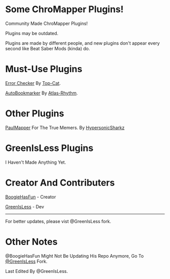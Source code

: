 
# Some ChroMapper Plugins!
Community Made ChroMapper Plugins!

Plugins may be outdated.

Plugins are made by different people, and new plugins don't appear every second like Beat Saber Mods (kinda) do.

# Must-Use Plugins
[Error Checker](https://github.com/Top-Cat/CM-ErrorChecker/releases/) 
By [Top-Cat](https://github.com/Top-Cat).

[AutoBookmarker](https://github.com/Atlas-Rhythm/ChroMapperAutoBookmarker/releases/) 
By [Atlas-Rhythm](http://github.com/Atlas-Rhythm).

# Other Plugins
[PaulMapper](https://github.com/HypersonicSharkz/PaulMapper/releases/) For The True Memers. 
By [HypersonicSharkz](https://github.com/HypersonicSharkz)

# GreenIsLess Plugins
I Haven't Made Anything Yet.

# Creator And Contributers
[BoogieHasFun](http://github.com/BoogieHasFun) - Creator

[GreenIsLess](http://github.com/GreenIsLess) - Dev

---------------------
For better updates, please vist @GreenIsLess fork.

# Other Notes
@BoogieHasFun Might Not Be Updating His Repo Anymore, Go To [@GreenIsLess](http://github.com/GreenIsLess/ChroMapperPlugins "@GreenIsLess's") Fork.

Last Edited By @GreenIsLess.
